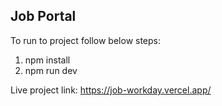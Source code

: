 ## Job Portal

To run to project follow below steps:
1. npm install
2. npm run dev

Live project link: https://job-workday.vercel.app/